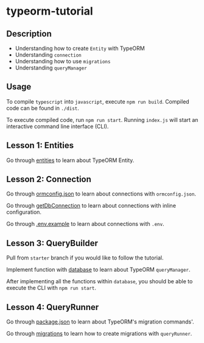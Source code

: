 # typeorm-tutorial


## Description

* Understanding how to create `Entity` with  TypeORM
* Understanding `connection`
* Understanding how to use `migrations`
* Understanding `queryManager`

## Usage

To compile `typescript` into `javascript`, execute `npm run build`. Compiled code can be found in `./dist`.

To execute compiled code, run `npm run start`. Running `index.js` will start an interactive command line interface (CLI).

## Lesson 1: Entities

Go through [entities](src/entities) to learn about TypeORM Entity.


## Lesson 2: Connection

Go through [ormconfig.json](ormconfig.json) to learn about connections with `ormconfig.json`.

Go through [getDbConnection](src/getDbConnection.ts) to learn about connections with inline configuration.

Go through [.env.example](.env.example) to learn about connections with `.env`.


## Lesson 3: QueryBuilder
Pull from `starter` branch if you would like to follow the tutorial.

Implement function with [database](src/database) to learn about TypeORM `queryManager`.

After implementing all the functions within `database`, you should be able to execute the CLI with `npm run start`.


## Lesson 4: QueryRunner

Go through [package.json](package.json) to learn about TypeORM's migration commands'.

Go through [migrations](src/migrations) to learn how to create migrations with `queryRunner`.


